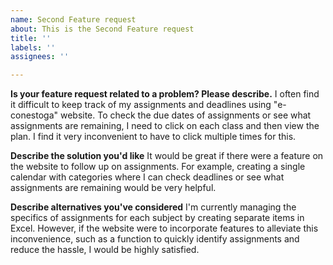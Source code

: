 ```yaml
---
name: Second Feature request
about: This is the Second Feature request
title: ''
labels: ''
assignees: ''

---
```


**Is your feature request related to a problem? Please describe.**
I often find it difficult to keep track of my assignments and deadlines using "e-conestoga" website. 
To check the due dates of assignments or see what assignments are remaining, I need to click on each class and then view the plan. I find it very inconvenient to have to click multiple times for this.

**Describe the solution you'd like**
It would be great if there were a feature on the website to follow up on assignments. For example, creating a single calendar with categories where I can check deadlines or see what assignments are remaining would be very helpful.

**Describe alternatives you've considered**
I'm currently managing the specifics of assignments for each subject by creating separate items in Excel. However, if the website were to incorporate features to alleviate this inconvenience, such as a function to quickly identify assignments and reduce the hassle, I would be highly satisfied.

